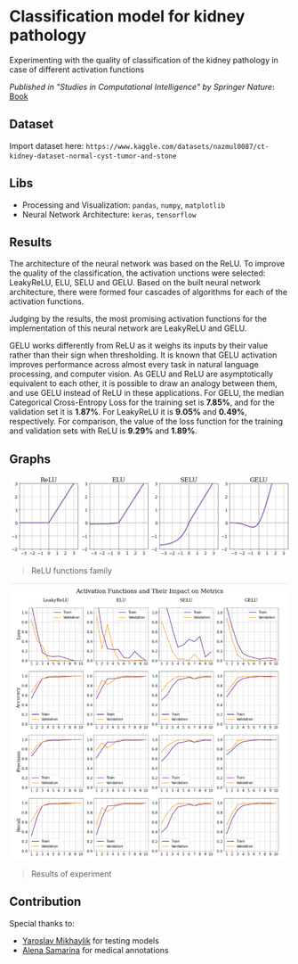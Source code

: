 # Classification model for kidney pathology
Experimenting with the quality of classification of the kidney pathology in case of different activation functions

*Published in "Studies in Computational Intelligence" by Springer Nature*: [Book](https://link.springer.com/chapter/10.1007/978-3-031-19032-2_37)

## Dataset
Import dataset here: `https://www.kaggle.com/datasets/nazmul0087/ct-kidney-dataset-normal-cyst-tumor-and-stone`

## Libs
- Processing and Visualization: `pandas`, `numpy`, `matplotlib`
- Neural Network Architecture: `keras`, `tensorflow`

## Results
The architecture of the neural network was based on the ReLU. To improve the quality of the classification, the activation unctions were selected: LeakyReLU, ELU, SELU and GELU. Based on the built neural network architecture, there were formed four cascades of algorithms for each of the activation functions.

Judging by the results, the most promising activation functions for the implementation of this neural network are LeakyReLU and GELU.

GELU works differently from ReLU as it weighs its inputs by their value rather than their sign when thresholding. It is known that GELU activation improves performance across almost every task in natural language processing, and computer vision. As GELU and ReLU are asymptotically equivalent to each other, it is possible to draw an analogy between them, and use GELU instead of ReLU in these applications. For GELU, the median Categorical Cross-Entropy Loss for the training set is **7.85%**, and for the validation set it is **1.87%**. For LeakyReLU it is **9.05%** and **0.49%**, respectively. For comparison, the value of the loss function for the training and validation sets with ReLU is **9.29%** and **1.89%**.

## Graphs
![](https://github.com/padobrik/kidney-pathology-classification/blob/main/graphs/functions.png)
> ReLU functions family

![](https://github.com/padobrik/kidney-pathology-classification/blob/main/graphs/evaluation.png)
> Results of experiment

## Contribution
Special thanks to:
- [Yaroslav Mikhaylik](https://github.com/HaselLoyance) for testing models
- [Alena Samarina](https://github.com/alencombo) for medical annotations
